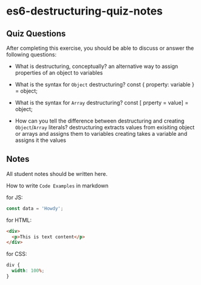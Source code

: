 # es6-destructuring-quiz-notes

## Quiz Questions

After completing this exercise, you should be able to discuss or answer the following questions:

- What is destructuring, conceptually?
  an alternative way to assign properties of an object to variables

- What is the syntax for `Object` destructuring?
  const { property: variable } = object;

- What is the syntax for `Array` destructuring?
  const [ prperty = value] = object;

- How can you tell the difference between destructuring and creating `Object`/`Array` literals?
  destructuring extracts values from exisiting object or arrays and assigns them to variables
  creating takes a variable and assigns it the values

## Notes

All student notes should be written here.

How to write `Code Examples` in markdown

for JS:

```javascript
const data = 'Howdy';
```

for HTML:

```html
<div>
  <p>This is text content</p>
</div>
```

for CSS:

```css
div {
  width: 100%;
}
```
